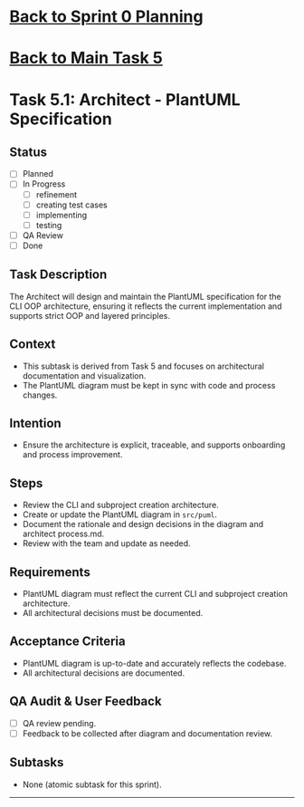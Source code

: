 # [Back to Sprint 0 Planning](./planning.md)
# [Back to Main Task 5](./task-5-template-new-subproject.md)

# Task 5.1: Architect - PlantUML Specification

## Status
- [ ] Planned
- [ ] In Progress
  - [ ] refinement
  - [ ] creating test cases
  - [ ] implementing
  - [ ] testing
- [ ] QA Review
- [ ] Done

## Task Description
The Architect will design and maintain the PlantUML specification for the CLI OOP architecture, ensuring it reflects the current implementation and supports strict OOP and layered principles.

## Context
- This subtask is derived from Task 5 and focuses on architectural documentation and visualization.
- The PlantUML diagram must be kept in sync with code and process changes.

## Intention
- Ensure the architecture is explicit, traceable, and supports onboarding and process improvement.

## Steps
- Review the CLI and subproject creation architecture.
- Create or update the PlantUML diagram in `src/puml`.
- Document the rationale and design decisions in the diagram and architect process.md.
- Review with the team and update as needed.

## Requirements
- PlantUML diagram must reflect the current CLI and subproject creation architecture.
- All architectural decisions must be documented.

## Acceptance Criteria
- PlantUML diagram is up-to-date and accurately reflects the codebase.
- All architectural decisions are documented.

## QA Audit & User Feedback
- [ ] QA review pending.
- [ ] Feedback to be collected after diagram and documentation review.

## Subtasks
- None (atomic subtask for this sprint).

---
